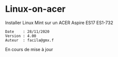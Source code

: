 # Linux-on-acer

Installer Linux Mint sur un ACER Aspire ES17 ES1-732

	Date    : 28/11/2020
	Version : 4.00
	Auteur  : facila@gmx.f

En cours de mise à jour
